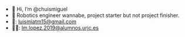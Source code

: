 - 👋 Hi, I’m @chuismiguel
- 👀 Robotics engineer wannabe, project starter but not project finisher.
- 📧: luismiatm15@gmail.com
- 🏫📧: lm.lopez.2019@alumnos.urjc.es
<!---
chuismiguel/chuismiguel is a ✨ special ✨ repository because its `README.md` (this file) appears on your GitHub profile.
You can click the Preview link to take a look at your changes.
--->
